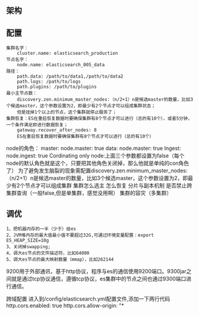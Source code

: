 ## 架构



## 配置


    集群名字：
        cluster.name: elasticsearch_production
    节点名字：
        node.name: elasticsearch_005_data
    路径：
        path.data: /path/to/data1,/path/to/data2 
        path.logs: /path/to/logs
        path.plugins: /path/to/plugins
    最小主节点数：
        discovery.zen.minimum_master_nodes:（n/2+1）n是候选master的数量，比如3个候选master，这个参数设置为2，即最少有2个节点才可以组成集群状态；
        但是挂掉1个以上的节点，这个集群就停止服务了；
    集群恢复：ES在重启恢复数据时要确保集群有8个节点才可以进行（总的有10个），或者5分钟，一个条件满足即进行数据恢复；
        gateway.recover_after_nodes: 8 
        ES在重启恢复数据时要确保集群有8个节点才可以进行（总的有10个）




node的角色：
    master: node.master: true
    data: node.master: true
    Ingest: node.ingest: true
    Cordinating only node:上面三个参数都设置为false（每个node的默认角色就是这个，只要把其他角色关闭掉，那么他就是单纯的con角色了）
    为了避免发生脑裂的现象需配置discovery.zen.minimum_master_nodes: （n/2+1）n是候选master的数量，比如3个候选master，这个参数设置为2，即最少有2个节点才可以组成集群
集群怎么选主
    怎么恢复
分片与副本机制
是否禁止跨集群查询（一般false,但是单集群，感觉没用啊）
集群的容灾（多集群）



## 调优


    1、把机器内存的一半（少于）给es
    2、JVM堆内存的最大值最小值不要超过32G,可通过环境变量配置：export ES_HEAP_SIZE=10g
    3、关闭掉swapping;
    4、调大es节点的文件描述符，比如64000
    5、调大es节点的最大映射数量（mmap），比如262144

9200用于外部通讯，基于http协议，程序与es的通信使用9200端口。9300jar之间就是通过tcp协议通信，遵循tcp协议，es集群中的节点之间也通过9300端口进行通信。

跨域配置
进入到/config/elasticsearch.yml配置文件,添加一下两行代码
http.cors.enabled: true
http.cors.allow-origin: "*